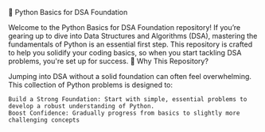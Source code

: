 🐍 Python Basics for DSA Foundation

Welcome to the Python Basics for DSA Foundation repository! If you’re gearing up to dive into Data Structures and Algorithms (DSA), mastering the fundamentals of Python is an essential first step. This repository is crafted to help you solidify your coding basics, so when you start tackling DSA problems, you're set up for success.
🌟 Why This Repository?

Jumping into DSA without a solid foundation can often feel overwhelming. This collection of Python problems is designed to:

    Build a Strong Foundation: Start with simple, essential problems to develop a robust understanding of Python.
    Boost Confidence: Gradually progress from basics to slightly more challenging concepts

